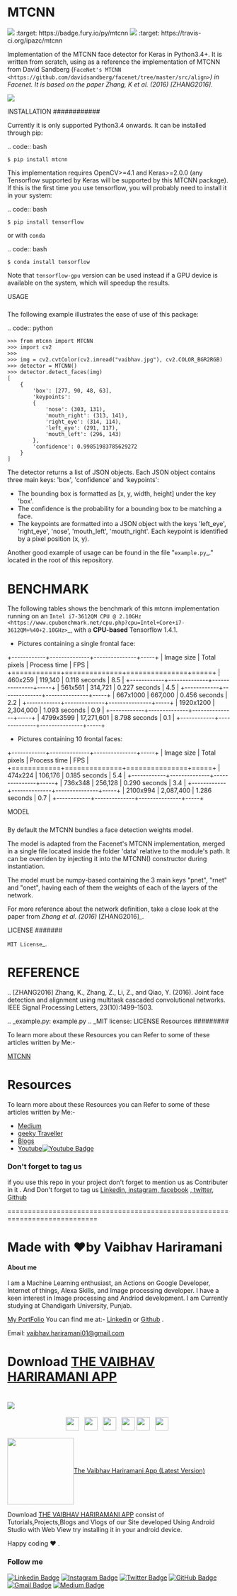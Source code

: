 # MTCNN


<img src="https://badge.fury.io/py/mtcnn.svg">
    :target: https://badge.fury.io/py/mtcnn
<img src="https://travis-ci.org/ipazc/mtcnn.svg?branch=master">
    :target: https://travis-ci.org/ipazc/mtcnn


Implementation of the MTCNN face detector for Keras in Python3.4+. It is written from scratch, using as a reference the implementation of
MTCNN from David Sandberg (`FaceNet's MTCNN <https://github.com/davidsandberg/facenet/tree/master/src/align>`_) in Facenet. It is based on the paper *Zhang, K et al. (2016)* [ZHANG2016]_.

<img src="https://raw.githubusercontent.com/vaibhavhariaramani/mtcnn/master/result.jpg">


INSTALLATION
############

Currently it is only supported Python3.4 onwards. It can be installed through pip:

.. code:: bash

    $ pip install mtcnn

This implementation requires OpenCV>=4.1 and Keras>=2.0.0 (any Tensorflow supported by Keras will be supported by this MTCNN package).
If this is the first time you use tensorflow, you will probably need to install it in your system:

.. code:: bash

    $ pip install tensorflow

or with `conda`

.. code:: bash

    $ conda install tensorflow

Note that `tensorflow-gpu` version can be used instead if a GPU device is available on the system, which will speedup the results.

USAGE
#####

The following example illustrates the ease of use of this package:


.. code:: python

    >>> from mtcnn import MTCNN
    >>> import cv2
    >>>
    >>> img = cv2.cvtColor(cv2.imread("vaibhav.jpg"), cv2.COLOR_BGR2RGB)
    >>> detector = MTCNN()
    >>> detector.detect_faces(img)
    [
        {
            'box': [277, 90, 48, 63],
            'keypoints':
            {
                'nose': (303, 131),
                'mouth_right': (313, 141),
                'right_eye': (314, 114),
                'left_eye': (291, 117),
                'mouth_left': (296, 143)
            },
            'confidence': 0.99851983785629272
        }
    ]

The detector returns a list of JSON objects. Each JSON object contains three main keys: 'box', 'confidence' and 'keypoints':

- The bounding box is formatted as [x, y, width, height] under the key 'box'.
- The confidence is the probability for a bounding box to be matching a face.
- The keypoints are formatted into a JSON object with the keys 'left_eye', 'right_eye', 'nose', 'mouth_left', 'mouth_right'. Each keypoint is identified by a pixel position (x, y).

Another good example of usage can be found in the file "`example.py`_." located in the root of this repository.

BENCHMARK
=========

The following tables shows the benchmark of this mtcnn implementation running on an `Intel i7-3612QM CPU @ 2.10GHz <https://www.cpubenchmark.net/cpu.php?cpu=Intel+Core+i7-3612QM+%40+2.10GHz>`_, with a **CPU-based** Tensorflow 1.4.1.

 - Pictures containing a single frontal face:

+------------+--------------+---------------+-----+
| Image size | Total pixels | Process time  | FPS |
+============+==============+===============+=====+
| 460x259    | 119,140      | 0.118 seconds | 8.5 |
+------------+--------------+---------------+-----+
| 561x561    | 314,721      | 0.227 seconds | 4.5 |
+------------+--------------+---------------+-----+
| 667x1000   | 667,000      | 0.456 seconds | 2.2 |
+------------+--------------+---------------+-----+
| 1920x1200  | 2,304,000    | 1.093 seconds | 0.9 |
+------------+--------------+---------------+-----+
| 4799x3599  | 17,271,601   | 8.798 seconds | 0.1 |
+------------+--------------+---------------+-----+

 - Pictures containing 10 frontal faces:

+------------+--------------+---------------+-----+
| Image size | Total pixels | Process time  | FPS |
+============+==============+===============+=====+
| 474x224    | 106,176      | 0.185 seconds | 5.4 |
+------------+--------------+---------------+-----+
| 736x348    | 256,128      | 0.290 seconds | 3.4 |
+------------+--------------+---------------+-----+
| 2100x994   | 2,087,400    | 1.286 seconds | 0.7 |
+------------+--------------+---------------+-----+

MODEL
#####

By default the MTCNN bundles a face detection weights model.

The model is adapted from the Facenet's MTCNN implementation, merged in a single file located inside the folder 'data' relative
to the module's path. It can be overriden by injecting it into the MTCNN() constructor during instantiation.

The model must be numpy-based containing the 3 main keys "pnet", "rnet" and "onet", having each of them the weights of each of the layers of the network.

For more reference about the network definition, take a close look at the paper from *Zhang et al. (2016)* [ZHANG2016]_.

LICENSE
#######

`MIT License`_.


REFERENCE
=========

.. [ZHANG2016] Zhang, K., Zhang, Z., Li, Z., and Qiao, Y. (2016). Joint face detection and alignment using multitask cascaded convolutional networks. IEEE Signal Processing Letters, 23(10):1499–1503.

.. _example.py: example.py
.. _MIT license: LICENSE
Resources 
#########

To learn more about these Resources you can Refer to some of these articles written by Me:-

[MTCNN](https://sites.google.com/view/geeky-traveller/computer-vision/face-detection-using-mtcnn)

# Resources 

To learn more about these Resources you can Refer to some of these articles written by Me:-

- [Medium](https://medium.com/geeky-bawa)
- [geeky Traveller](https://sites.google.com/view/geeky-traveller/)
- [Blogs](https://github.com/vaibhavhariaramani/blogs)
- [Youtube](https://www.youtube.com/channel/UCy7amUpLnsRLEMIaJGGBYog)[![Youtube Badge](https://img.shields.io/badge/-Geeky_Bawa-1ca0f1?style=flat-circle&labelColor=d54b3d&logo=youtube&logoColor=white&link=https://www.youtube.com/channel/UCy7amUpLnsRLEMIaJGGBYog)](https://www.youtube.com/channel/UCy7amUpLnsRLEMIaJGGBYog)

### Don't forget to tag us

if you use this repo in  your project don't forget to mention us as Contributer in it . And Don't forget to tag us [Linkedin](https://www.linkedin.com/in/vaibhav-hariramani-087488186/),[ instagram](https://www.instagram.com/geeky_baba_/?hl=en),[ facebook](https://www.facebook.com/jayesh.hariramani.3) ,[ twitter](https://www.linkedin.com/in/vaibhav-hariramani-087488186/), [ Github](https://github.com/vaibhavhariaramani) 

============================================================================
# Made with ❤️by Vaibhav Hariramani
#### About me

I am a Machine Learning enthusiast, an Actions on Google Developer, Internet of things, Alexa Skills, and Image processing developer.
I have a keen interest in Image processing and Andriod development.
I am Currently studying at  Chandigarh University, Punjab.

[My PortFolio](https://vaibhavhariaramani.github.io/)
You can find me at:-
[Linkedin](https://www.linkedin.com/in/vaibhav-hariramani-087488186/) or [Github](https://github.com/vaibhavhariaramani) .

Email: [vaibhav.hariramani01@gmail.com](mailto:vaibhav.hariramani01@gmail.com)


# Download [THE VAIBHAV HARIRAMANI APP](https://github.com/vaibhavhariaramani/The-Vaibhav-Hariramani-App/raw/master/vaibhav%20hariramani%20app.apk)

# [<img src="https://github.com/vaibhavhariaramani/vaibhavhariaramani/blob/master/icon/gh-bannner-light.png">](https://github.com/vaibhavhariaramani/The-Vaibhav-Hariramani-App/raw/master/vaibhav%20hariramani%20app.apk) 
<p align='center'>
<a href="https://www.linkedin.com/in/vaibhav-hariramani-087488186/"><img height="30" src="https://github.com/vaibhavhariaramani/vaibhavhariaramani/blob/master/icon/linkedin.png"></a>&nbsp;&nbsp;
<a href="https://twitter.com/vaibhavhariram2"><img height="30" src="https://github.com/vaibhavhariaramani/vaibhavhariaramani/blob/master/icon/twitter.png"></a>&nbsp;&nbsp;
<a href="https://www.instagram.com/vaibhav.hariramani/?hl=en"><img height="30" src="https://github.com/vaibhavhariaramani/vaibhavhariaramani/blob/master/icon/instagram.jpg"></a>&nbsp;&nbsp;
<a href="https://www.buymeacoffee.com/vaibhavJii"><img height="30" src="https://github.com/vaibhavhariaramani/vaibhavhariaramani/blob/master/icon/by-me-a-coffee.png"></a>
<a href="https://wa.me/+917790991077"><img height="30" src="https://github.com/vaibhavhariaramani/vaibhavhariaramani/blob/master/icon/whatsapp.png"></a>&nbsp;&nbsp;
<a href="mailto:vaibhav.hariramani01@gmail.com"><img height="30" src="https://github.com/vaibhavhariaramani/vaibhavhariaramani/blob/master/icon/email.png"></a>&nbsp;&nbsp;
</p>


[<img width="150" align='center' src="https://archive.org/download/download-button-png/download-button-png.png">The Vaibhav Hariramani App (Latest Version) ](https://github.com/vaibhavhariaramani/The-Vaibhav-Hariramani-App/raw/master/vaibhav%20hariramani%20app.apk)

Download [THE VAIBHAV HARIRAMANI APP](https://github.com/vaibhavhariaramani/The-Vaibhav-Hariramani-App/raw/master/vaibhav%20hariramani%20app.apk) consist of Tutorials,Projects,Blogs and Vlogs of our Site developed Using Android Studio with Web View try installing it in your android device.

Happy coding ❤️ .

### Follow me
  
[![Linkedin Badge](https://img.shields.io/badge/-VaibhavHariramani-blue?style=flat-circle&logo=Linkedin&logoColor=white&link=https://www.linkedin.com/in/vaibhav-hariramani-087488186/)](https://www.linkedin.com/in/vaibhav-hariramani-087488186/) [![Instagram Badge](https://img.shields.io/badge/-VaibhavHariramani-e02c73?style=flat-circle&labelColor=e02c73&logo=Instagram&logoColor=white&link=https://www.instagram.com/vaibhav.hariramani/?hl=en)](https://www.instagram.com/vaibhav.hariramani/?hl=en) [![Twitter Badge](https://img.shields.io/badge/-VaibhavHariramani-1ca0f1?style=flat-circle&labelColor=1ca0f1&logo=twitter&logoColor=white&link=https://twitter.com/vaibhavhariram2)](https://twitter.com/vaibhavhariram2) [![GitHub Badge](https://img.shields.io/badge/-@Vaibhavhariaramani-24292e?style=flat-circle&labelColor=24292e&logo=github&logoColor=white&link=https://github.com/vaibhavhariaramani)](https://github.com/vaibhavhariaramani) [![Gmail Badge](https://img.shields.io/badge/-VaibhavHariramani-d54b3d?style=flat-circle&labelColor=d54b3d&logo=gmail&logoColor=white&link=mailto:vaibhav.hariramani01@gmail.com)](mailto:vaibhav.hariramani01@gmail.com) [![Medium Badge](https://img.shields.io/badge/-VaibhavHariramani-d54b3d?style=flat-circle&labelColor=d54b3d&logo=medium&logoColor=white&link=https://medium.com/geeky-bawa)](https://medium.com/geeky-bawa) 

